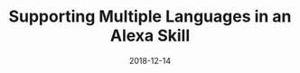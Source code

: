 ---
date: 2018-12-14
title: Supporting Multiple Languages in an Alexa Skill
video_id: 6xKdaLYa9qs
description: Enable support for multiple languages in an Alexa skill.
categories:
  - Amazon-Alexa
resources:
  - name: Source code
    link: https://github.com/skilltemplates/
  - name: Dabble Lab
    link: https://dabblelab.com
type: Video
set: 
set_order: 116
---